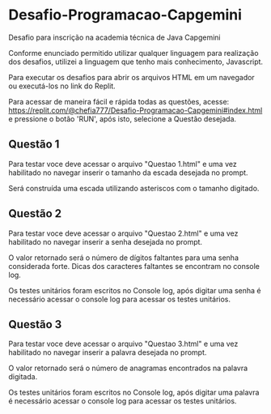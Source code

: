 # Desafio-Programacao-Capgemini
Desafio para inscrição na academia técnica de Java Capgemini

Conforme enunciado permitido utilizar qualquer linguagem para realização dos desafios, utilizei a linguagem que tenho mais conhecimento, Javascript.

Para executar os desafios para abrir os arquivos HTML em um navegador ou executá-los no link do Replit.

Para acessar de maneira fácil e rápida todas as questões, acesse: https://replit.com/@chefia777/Desafio-Programacao-Capgemini#index.html e pressione o botão 'RUN',
após isto, selecione a Questão desejada.

## Questão 1
Para testar voce deve acessar o arquivo "Questao 1.html" e uma vez habilitado no navegar inserir o tamanho da escada desejada no prompt.

Será construída uma escada utilizando asteriscos com o tamanho digitado.

## Questão 2
Para testar voce deve acessar o arquivo "Questao 2.html" e uma vez habilitado no navegar inserir a senha desejada no prompt.

O valor retornado será o número de dígitos faltantes para uma senha considerada forte. Dicas dos caracteres faltantes se encontram no console log.

Os testes unitários foram escritos no Console log, após digitar uma senha é necessário acessar o console log para acessar os testes unitários.

## Questão 3
Para testar voce deve acessar o arquivo "Questao 3.html" e uma vez habilitado no navegar inserir a palavra desejada no prompt.

O valor retornado será o número de anagramas encontrados na palavra digitada. 

Os testes unitários foram escritos no Console log, após digitar uma palavra é necessário acessar o console log para acessar os testes unitários.